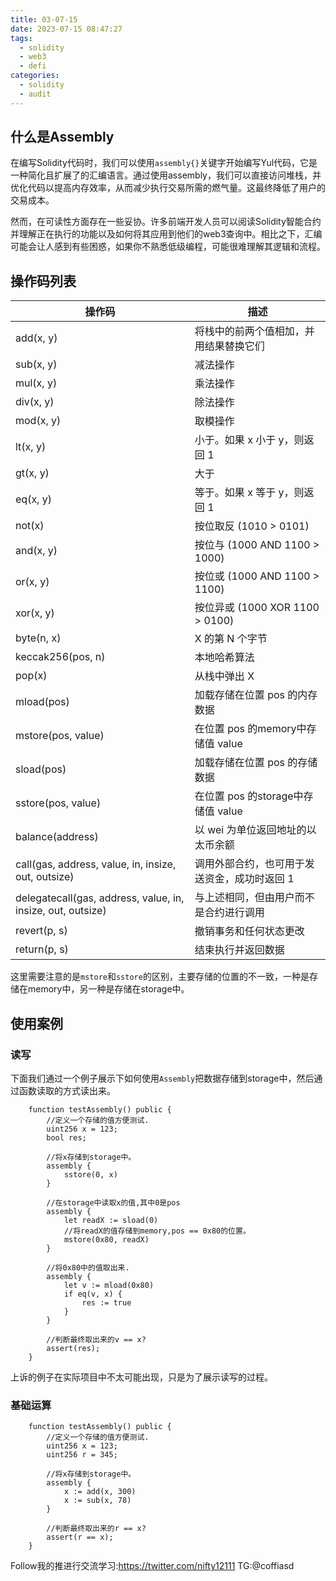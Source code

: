 ```yaml
---
title: 03-07-15
date: 2023-07-15 08:47:27
tags:
  - solidity
  - web3
  - defi
categories:
  - solidity
  - audit
---
```


## 什么是Assembly 

在编写Solidity代码时，我们可以使用`assembly{}`关键字开始编写Yul代码，它是一种简化且扩展了的汇编语言。通过使用assembly，我们可以直接访问堆栈，并优化代码以提高内存效率，从而减少执行交易所需的燃气量。这最终降低了用户的交易成本。

然而，在可读性方面存在一些妥协。许多前端开发人员可以阅读Solidity智能合约并理解正在执行的功能以及如何将其应用到他们的web3查询中。相比之下，汇编可能会让人感到有些困惑，如果你不熟悉低级编程，可能很难理解其逻辑和流程。

## 操作码列表
| 操作码            | 描述                                                         |
| ------------------ | ------------------------------------------------------------ |
| add(x, y)          | 将栈中的前两个值相加，并用结果替换它们                           |
| sub(x, y)          | 减法操作                                                     |
| mul(x, y)          | 乘法操作                                                     |
| div(x, y)          | 除法操作                                                     |
| mod(x, y)          | 取模操作                                                     |
| lt(x, y)           | 小于。如果 x 小于 y，则返回 1                                    |
| gt(x, y)           | 大于                                                         |
| eq(x, y)           | 等于。如果 x 等于 y，则返回 1                                    |
| not(x)             | 按位取反 (1010 > 0101)                                        |
| and(x, y)          | 按位与 (1000 AND 1100 > 1000)                                  |
| or(x, y)           | 按位或 (1000 AND 1100 > 1100)                                  |
| xor(x, y)          | 按位异或 (1000 XOR 1100 > 0100)                                |
| byte(n, x)         | X 的第 N 个字节                                               |
| keccak256(pos, n)  | 本地哈希算法                                                 |
| pop(x)             | 从栈中弹出 X                                                 |
| mload(pos)         | 加载存储在位置 pos 的内存数据                                 |
| mstore(pos, value) | 在位置 pos 的memory中存储值 value                                |
| sload(pos)         | 加载存储在位置 pos 的存储数据                                 |
| sstore(pos, value) | 在位置 pos 的storage中存储值 value                                |
| balance(address)   | 以 wei 为单位返回地址的以太币余额                              |
| call(gas, address, value, in, insize, out, outsize)               | 调用外部合约，也可用于发送资金，成功时返回 1                 |
| delegatecall(gas, address, value, in, insize, out, outsize)       | 与上述相同，但由用户而不是合约进行调用                       |
| revert(p, s)       | 撤销事务和任何状态更改                                         |
| return(p, s)       | 结束执行并返回数据                                             |

这里需要注意的是`mstore`和`sstore`的区别，主要存储的位置的不一致，一种是存储在memory中，另一种是存储在storage中。
## 使用案例

### 读写

下面我们通过一个例子展示下如何使用`Assembly`把数据存储到storage中，然后通过函数读取的方式读出来。
```solidity
    function testAssembly() public {
        //定义一个存储的值方便测试.
        uint256 x = 123;
        bool res;

        //将x存储到storage中。
        assembly {
            sstore(0, x)
        }

        //在storage中读取x的值,其中0是pos
        assembly {
            let readX := sload(0)
            //将readX的值存储到memory,pos == 0x80的位置。
            mstore(0x80, readX)
        }

        //将0x80中的值取出来.
        assembly {
            let v := mload(0x80)
            if eq(v, x) {
                res := true
            }
        }

        //判断最终取出来的v == x?
        assert(res);
    }
```
上诉的例子在实际项目中不太可能出现，只是为了展示读写的过程。

### 基础运算

```solidity
    function testAssembly() public {
        //定义一个存储的值方便测试.
        uint256 x = 123;
        uint256 r = 345;

        //将x存储到storage中。
        assembly {
            x := add(x, 300)
            x := sub(x, 78)
        }

        //判断最终取出来的r == x?
        assert(r == x);
    }
```



Follow我的推进行交流学习:https://twitter.com/nifty12111
TG:@coffiasd